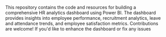 This repository contains the code and resources for building a comprehensive HR analytics dashboard using Power BI.
The dashboard provides insights into employee performance, recruitment analytics, leave and attendance trends, and employee satisfaction metrics.
Contributions are welcome! If you'd like to enhance the dashboard or fix any issues
